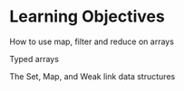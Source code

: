 # Learning Objectives

How to use map, filter and reduce on arrays

Typed arrays

The Set, Map, and Weak link data structures
